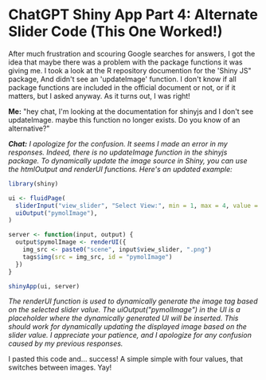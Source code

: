 # ChatGPT Shiny App Part 4: Alternate Slider Code (This One Worked!)

After much frustration and scouring Google searches for answers, I got the idea that maybe there was a problem
with the package functions it was giving me. I took a look at the R repository documention for the 'Shiny JS" package,
And didn't see an 'updateImage' function. I don't know if all package functions are included in the official document 
or not, or if it matters, but I asked anyway. As it turns out, I was right!

**Me:**
"hey chat, I'm looking at the documentation for shinyjs and I don't see updateImage. 
maybe this function no longer exists. Do you know of an alternative?"

***Chat:*** 
*I apologize for the confusion. It seems I made an error in my responses. Indeed, there is no updateImage function in the shinyjs package.
To dynamically update the image source in Shiny, you can use the htmlOutput and renderUI functions. Here's an updated example:*

```r
library(shiny)

ui <- fluidPage(
  sliderInput("view_slider", "Select View:", min = 1, max = 4, value = 1),
  uiOutput("pymolImage"),
)

server <- function(input, output) {
  output$pymolImage <- renderUI({
    img_src <- paste0("scene", input$view_slider, ".png")
    tags$img(src = img_src, id = "pymolImage")
  })
}

shinyApp(ui, server)
```

*The renderUI function is used to dynamically generate the image tag based on the selected slider value.
The uiOutput("pymolImage") in the UI is a placeholder where the dynamically generated UI will be inserted.
This should work for dynamically updating the displayed image based on the slider value. I appreciate your patience, 
and I apologize for any confusion caused by my previous responses.*

I pasted this code and... success! A simple simple with four values, that switches between images. Yay!
